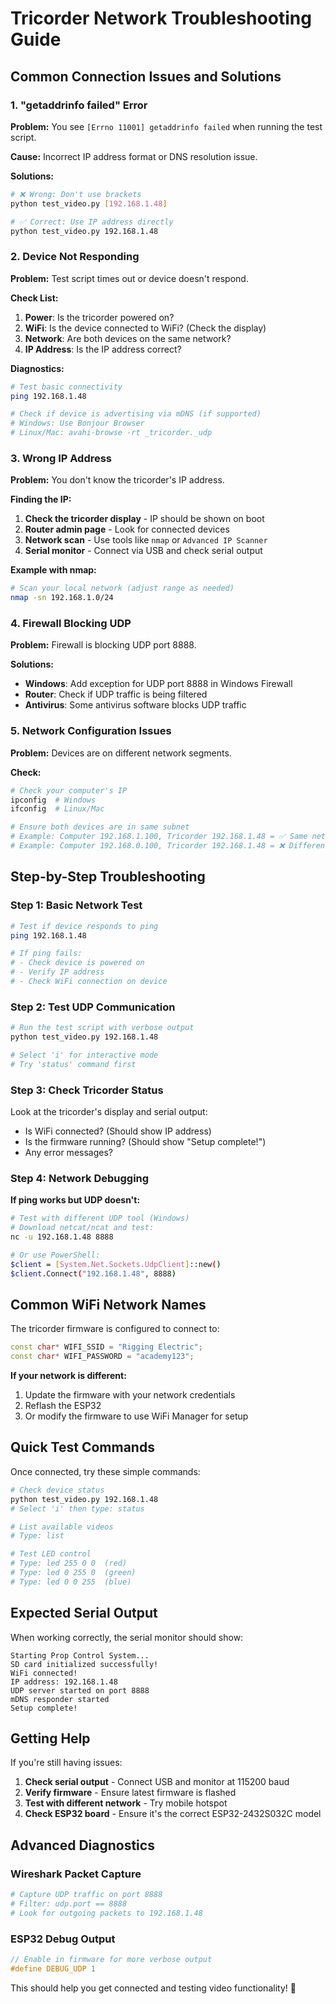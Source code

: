 # Tricorder Network Troubleshooting Guide

## Common Connection Issues and Solutions

### 1. **"getaddrinfo failed" Error**

**Problem:** You see `[Errno 11001] getaddrinfo failed` when running the test script.

**Cause:** Incorrect IP address format or DNS resolution issue.

**Solutions:**
```bash
# ❌ Wrong: Don't use brackets
python test_video.py [192.168.1.48]

# ✅ Correct: Use IP address directly
python test_video.py 192.168.1.48
```

### 2. **Device Not Responding**

**Problem:** Test script times out or device doesn't respond.

**Check List:**
1. **Power**: Is the tricorder powered on?
2. **WiFi**: Is the device connected to WiFi? (Check the display)
3. **Network**: Are both devices on the same network?
4. **IP Address**: Is the IP address correct?

**Diagnostics:**
```bash
# Test basic connectivity
ping 192.168.1.48

# Check if device is advertising via mDNS (if supported)
# Windows: Use Bonjour Browser
# Linux/Mac: avahi-browse -rt _tricorder._udp
```

### 3. **Wrong IP Address**

**Problem:** You don't know the tricorder's IP address.

**Finding the IP:**
1. **Check the tricorder display** - IP should be shown on boot
2. **Router admin page** - Look for connected devices
3. **Network scan** - Use tools like `nmap` or `Advanced IP Scanner`
4. **Serial monitor** - Connect via USB and check serial output

**Example with nmap:**
```bash
# Scan your local network (adjust range as needed)
nmap -sn 192.168.1.0/24
```

### 4. **Firewall Blocking UDP**

**Problem:** Firewall is blocking UDP port 8888.

**Solutions:**
- **Windows**: Add exception for UDP port 8888 in Windows Firewall
- **Router**: Check if UDP traffic is being filtered
- **Antivirus**: Some antivirus software blocks UDP traffic

### 5. **Network Configuration Issues**

**Problem:** Devices are on different network segments.

**Check:**
```bash
# Check your computer's IP
ipconfig  # Windows
ifconfig  # Linux/Mac

# Ensure both devices are in same subnet
# Example: Computer 192.168.1.100, Tricorder 192.168.1.48 = ✅ Same network
# Example: Computer 192.168.0.100, Tricorder 192.168.1.48 = ❌ Different networks
```

## Step-by-Step Troubleshooting

### Step 1: Basic Network Test
```bash
# Test if device responds to ping
ping 192.168.1.48

# If ping fails:
# - Check device is powered on
# - Verify IP address
# - Check WiFi connection on device
```

### Step 2: Test UDP Communication
```bash
# Run the test script with verbose output
python test_video.py 192.168.1.48

# Select 'i' for interactive mode
# Try 'status' command first
```

### Step 3: Check Tricorder Status
Look at the tricorder's display and serial output:
- Is WiFi connected? (Should show IP address)
- Is the firmware running? (Should show "Setup complete!")
- Any error messages?

### Step 4: Network Debugging

**If ping works but UDP doesn't:**
```bash
# Test with different UDP tool (Windows)
# Download netcat/ncat and test:
nc -u 192.168.1.48 8888

# Or use PowerShell:
$client = [System.Net.Sockets.UdpClient]::new()
$client.Connect("192.168.1.48", 8888)
```

## Common WiFi Network Names

The tricorder firmware is configured to connect to:
```cpp
const char* WIFI_SSID = "Rigging Electric";
const char* WIFI_PASSWORD = "academy123";
```

**If your network is different:**
1. Update the firmware with your network credentials
2. Reflash the ESP32
3. Or modify the firmware to use WiFi Manager for setup

## Quick Test Commands

Once connected, try these simple commands:

```bash
# Check device status
python test_video.py 192.168.1.48
# Select 'i' then type: status

# List available videos
# Type: list

# Test LED control
# Type: led 255 0 0  (red)
# Type: led 0 255 0  (green)
# Type: led 0 0 255  (blue)
```

## Expected Serial Output

When working correctly, the serial monitor should show:
```
Starting Prop Control System...
SD card initialized successfully!
WiFi connected!
IP address: 192.168.1.48
UDP server started on port 8888
mDNS responder started
Setup complete!
```

## Getting Help

If you're still having issues:

1. **Check serial output** - Connect USB and monitor at 115200 baud
2. **Verify firmware** - Ensure latest firmware is flashed
3. **Test with different network** - Try mobile hotspot
4. **Check ESP32 board** - Ensure it's the correct ESP32-2432S032C model

## Advanced Diagnostics

### Wireshark Packet Capture
```bash
# Capture UDP traffic on port 8888
# Filter: udp.port == 8888
# Look for outgoing packets to 192.168.1.48
```

### ESP32 Debug Output
```cpp
// Enable in firmware for more verbose output
#define DEBUG_UDP 1
```

This should help you get connected and testing video functionality! 🔧
